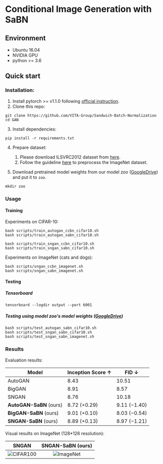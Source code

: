 # Conditional Image Generation with SaBN
## Environment
* Ubuntu 16.04
* NVIDIA GPU
* python >= 3.6
## Quick start
### Installation:
1. Install pytorch >= v1.1.0 following [official instruction](https://pytorch.org/).
2. Clone this repo:
```shell
git clone https://github.com/VITA-Group/Sandwich-Batch-Normalization
cd GAN
```
3. Install dependencies:
```shell
pip install -r requirements.txt
```
4. Prepare dataset:
    1. Please download ILSVRC2012 dataset from [here](http://image-net.org/download-images).
    2. Follow the guideline [here](https://github.com/pfnet-research/sngan_projection#preprocess-dataset) to preprocess the ImageNet dataset.

5. Download pretrained model weights from our model zoo ([GoogleDrive](https://drive.google.com/file/d/1lpzVmrwqD_E-J5mH7qttihIzNnDaslWw/view?usp=sharing)) and put it to `zoo`.
```shell
mkdir zoo
```

### Usage
#### Training
Experiments on CIFAR-10:
```shell
bash scripts/train_autogan_ccbn_cifar10.sh
bash scripts/train_autogan_sabn_cifar10.sh

bash scripts/train_sngan_ccbn_cifar10.sh
bash scripts/train_sngan_sabn_cifar10.sh
```

Experiments on ImageNet (cats and dogs):
```shell
bash scripts/sngan_ccbn_imagenet.sh
bash scripts/sngan_sabn_imagenet.sh
```

#### Testing
##### Tensorboard
```shell
tensorboard --logdir output --port 6001
```

##### Testing using model zoo's model weights ([GoogleDrive](https://drive.google.com/file/d/1lpzVmrwqD_E-J5mH7qttihIzNnDaslWw/view?usp=sharing)) 
```shell
bash scripts/test_autogan_sabn_cifar10.sh
bash scripts/test_sngan_sabn_cifar10.sh
bash scripts/test_sngan_sabn_imagenet.sh
```

### Results
Evaluation results:

|       Model      | Inception Score ↑ |     FID ↓     |
|------------------|-----------------|--------------|
| AutoGAN          |       8.43      |        10.51 |
| BigGAN           |       8.91      |         8.57 |
| SNGAN            |       8.76      |        10.18 |
| **AutoGAN-SaBN** (ours) |   8.72 (+0.29)  |  9.11 (−1.40) |
| **BigGAN-SaBN** (ours) |   9.01 (+0.10)   | 8.03 (−0.54) |
| **SNGAN-SaBN** (ours) |   8.89 (+0.13)  |  8.97 (−1.21) |

Visual results on ImageNet (128*128 resolution):

SNGAN          |  SNGAN-SaBN (ours)
:-------------------------:|:-------------------------:
![CIFAR100](../imgs/sngan_imagenet.png)  |  ![ImageNet](../imgs/sngan_sabn_imagenet.png)

